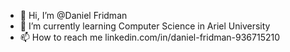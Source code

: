 - 👋 Hi, I’m @Daniel Fridman
- 🌱 I’m currently learning Computer Science in Ariel University
- 📫 How to reach me linkedin.com/in/daniel-fridman-936715210

<!---
dani4655/dani4655 is a ✨ special ✨ repository because its `README.md` (this file) appears on your GitHub profile.
You can click the Preview link to take a look at your changes.
--->
